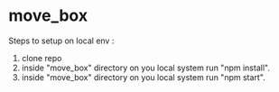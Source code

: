 # move_box
Steps to setup on local env :
1. clone repo 
2. inside "move_box" directory on you local system run "npm install".
2. inside "move_box" directory on you local system run "npm start".